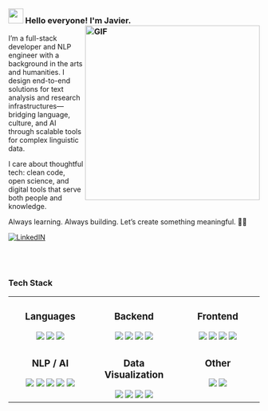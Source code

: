 # <h3 align="left"><img src = "https://raw.githubusercontent.com/MartinHeinz/MartinHeinz/master/wave.gif" width = 30px> Hello everyone! I'm Javier. <img align="right" width="350" alt="GIF" src="https://media.giphy.com/media/xT9IgzoKnwFNmISR8I/giphy.gif" />

<div align-"left">
<p>
I’m a full-stack developer and NLP engineer with a background in the arts and humanities. I design end-to-end solutions for text analysis and research infrastructures—bridging language, culture, and AI through scalable tools for complex linguistic data.
</p>
<p>I care about thoughtful tech: clean code, open science, and digital tools that serve both people and knowledge.</p>
<p>Always learning. Always building. Let’s create something meaningful. 🚀✨</p>
</div>

[![LinkedIN](https://img.shields.io/badge/LinkedIn-0f64c4?style=for-the-badge&logo=linkedin&logoColor=white)](https://www.linkedin.com/in/delarosajav95/)
</br>
</br>
</br>
</br>

### Tech Stack
<table>
  <tr>
    <td width="33%" valign="top" align="center">
      <h3>Languages</h3>
      <img src="https://img.shields.io/badge/Python-3670A0?style=for-the-badge&logo=python&logoColor=white">
      <img src="https://img.shields.io/badge/JavaScript-ffeb3b?style=for-the-badge&logo=javascript&logoColor=black">
      <img src="https://img.shields.io/badge/PHP-777BB4?style=for-the-badge&logo=php&logoColor=white">
    </td>
    <td width="33%" valign="top" align="center">
      <h3>Backend</h3>
      <img src="https://img.shields.io/badge/Node.js-87bf01?style=for-the-badge&logo=node.js&logoColor=white">
      <img src="https://img.shields.io/badge/Express-f5f5f5?style=for-the-badge&logo=express&logoColor=black">
      <img src="https://img.shields.io/badge/SQLite-003B57?style=for-the-badge&logo=sqlite&logoColor=white">
      <img src="https://img.shields.io/badge/MongoDB-4EA94B?style=for-the-badge&logo=mongodb&logoColor=white">
    </td>
    <td width="33%" valign="top" align="center">
      <h3>Frontend</h3>
      <img src="https://img.shields.io/badge/Bootstrap-563D7C?style=for-the-badge&logo=bootstrap&logoColor=white">
      <img src="https://img.shields.io/badge/D3.js-F9A03C?style=for-the-badge&logo=d3.js&logoColor=white">
      <img src="https://img.shields.io/badge/HTML-cf5533?style=for-the-badge&logo=html5&logoColor=white">
      <img src="https://img.shields.io/badge/CSS-254bdd?style=for-the-badge&logo=css3&logoColor=white">
    </td>
  </tr>

  <tr>
    <!-- NLP / AI -->
    <td width="33%" valign="top" align="center">
      <h3>NLP / AI</h3>
      <img src="https://img.shields.io/badge/PyTorch-EE4C2C?style=for-the-badge&logo=pytorch&logoColor=white">
      <img src="https://img.shields.io/badge/TensorFlow-FF6F00?style=for-the-badge&logo=tensorflow&logoColor=white">
      <img src="https://img.shields.io/badge/Keras-FF0000?style=for-the-badge&logo=keras&logoColor=white">
      <img src="https://img.shields.io/badge/HuggingFace-FDEE21?style=for-the-badge&logo=huggingface&logoColor=black">
      <img src="https://img.shields.io/badge/Dialogflow-FF9800?style=for-the-badge&logo=dialogflow&logoColor=white">
    </td>
    <td width="33%" valign="top" align="center">
      <h3>Data Visualization</h3>
      <img src="https://img.shields.io/badge/Pandas-2C2D72?style=for-the-badge&logo=pandas&logoColor=white">
      <img src="https://img.shields.io/badge/D3.js-F9A03C?style=for-the-badge&logo=d3.js&logoColor=white">
      <img src="https://img.shields.io/badge/Numpy-777BB4?style=for-the-badge&logo=numpy&logoColor=white">
      <img src="https://img.shields.io/badge/Matplotlib-11557C?style=for-the-badge&logo=python&logoColor=white">
    </td>
    <td width="33%" valign="top" align="center">
      <h3>Other</h3>
      <img src="https://img.shields.io/badge/GitHub-e6e6e6?style=for-the-badge&logo=github&logoColor=black">
      <img src="https://img.shields.io/badge/Git-e94e31?style=for-the-badge&logo=git&logoColor=white">
    </td>
  </tr>
</table>

<!--Add commentMore actions

**delarosajav/delarosajav** is a ✨ _special_ ✨ repository because its `README.md` (this file) appears on your GitHub profile.



Here are some ideas to get you started:



- 🔭 I’m currently working on ...

- 🌱 I’m currently learning ...

- 👯 I’m looking to collaborate on ...

- 🤔 I’m looking for help with ...

- 💬 Ask me about ...

- 📫 How to reach me: ...

- 😄 Pronouns: ...

- ⚡ Fun fact: ...

-->
  
  
  
  
  



